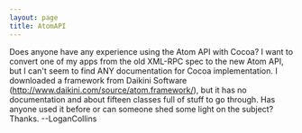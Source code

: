 ```yaml
---
layout: page
title: AtomAPI
---
```


Does anyone have any experience using the Atom API with Cocoa? I want to convert one of my apps from the old XML-RPC spec to the new Atom API, but I can't seem to find ANY documentation for Cocoa implementation. I downloaded a framework from Daikini Software (http://www.daikini.com/source/atom.framework/), but it has no documentation and about fifteen classes full of stuff to go through. Has anyone used it before or can someone shed some light on the subject? Thanks. --LoganCollins

